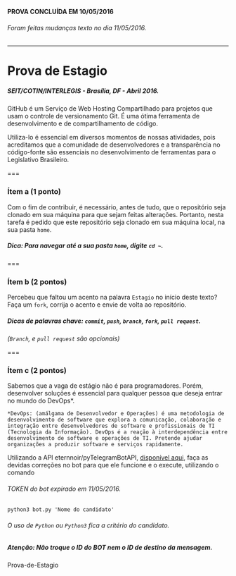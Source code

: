 __PROVA CONCLUÍDA EM 10/05/2016__
###### Foram feitas mudanças texto no dia 11/05/2016.
---
# Prova de Estagio
##### SEIT/COTIN/INTERLEGIS - Brasília, DF - Abril 2016.

GitHub é um Serviço de Web Hosting Compartilhado para projetos que usam o controle de versionamento Git. É uma ótima ferramenta de desenvolvimento e de compartilhamento de código. 

Utiliza-lo é essencial em diversos momentos de nossas atividades, pois acreditamos que a comunidade de desenvolvedores e a transparência no código-fonte são essenciais no desenvolvimento de ferramentas para o Legislativo Brasileiro.

===

### Ítem a (1 ponto)

Com o fim de contribuir, é necessário, antes de tudo, que o repositório seja clonado em sua máquina para que sejam feitas alterações. Portanto, nesta tarefa é pedido que este repositório seja clonado em sua máquina local, na sua pasta `home`.

##### Dica: Para navegar até a sua pasta `home`, digite `cd ~`.

===

### Ítem b (2 pontos)

Percebeu que faltou um acento na palavra `Estagio` no início deste texto? Faça um `fork`, corrija o acento e envie de volta ao repositório. 

##### Dicas de palavras chave: `commit`, `push`, `branch`, `fork`, `pull request`.

_(`Branch`, e `pull request` são opcionais)_

===

### Ítem c (2 pontos)

Sabemos que a vaga de estágio não é para programadores. Porém, desenvolver soluções é essencial para qualquer pessoa que deseja entrar no mundo do DevOps*.

```
*DevOps: (amálgama de Desenvolvedor e Operações) é uma metodologia de desenvolvimento de software que explora a comunicação, colaboração e integração entre desenvolvedores de software e profissionais de TI (Tecnologia da Informação). DevOps é a reação à interdependência entre desenvolvimento de software e operações de TI. Pretende ajudar organizações a produzir software e serviços rapidamente.
```

Utilizando a API eternnoir/pyTelegramBotAPI, [disponível aqui](https://github.com/eternnoir/pyTelegramBotAPI), faça as devidas correções no bot para que ele funcione e o execute, utilizando o comando 
###### TOKEN do bot expirado em 11/05/2016.
```
python3 bot.py 'Nome do candidato'
```

###### O uso de `Python` ou `Python3` fica a critério do candidato. 

##### Atenção: Não troque o ID do BOT nem o ID de destino da mensagem.
Prova-de-Estagio
